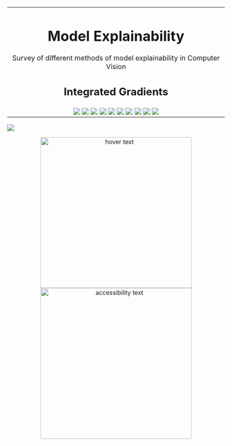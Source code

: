 <table align="center"><tr><td align="center" width="9999">

# Model Explainability

Survey of different methods of model explainability in Computer Vision

## Integrated Gradients
<img src="outputs/IG_Predicted: brain coral.png" align="center" >
<img src="outputs/IG_Predicted: bullet train.png" align="center" >
<img src="outputs/IG_Predicted: bullfrog.png" align="center" >
<img src="outputs/IG_Predicted: dragonfly.png" align="center" >
<img src="outputs/IG_Predicted: grasshopper.png" align="center" >
<img src="outputs/IG_Predicted: mushroom.png" align="center" >
<img src="outputs/IG_Predicted: pizza.png" align="center" >
<img src="outputs/IG_Predicted: pool table.png" align="center" >
<img src="outputs/IG_Predicted: seashore.png" align="center" >
<img src="outputs/IG_Predicted: warplane.png" align="center" >




</td></tr></table>



<img src="images/model.png" align="center" >


<p align="center">
  <img src="your_relative_path_here" width="350" title="hover text">
  <img src="your_relative_path_here_number_2_large_name" width="350" alt="accessibility text">
</p>

